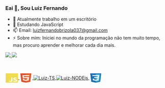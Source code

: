 ### Eai 👋, Sou Luiz Fernando

- 🔭 Atualmente trabalho em um escritório
- 🌱 Estudando JavaScript
- 📫 Email: luizfernandobrizola037@gmail.com
- ⚡ Sobre mim: Iniciei no mundo da programação não tem muito tempo, mas procuro aprender e melhorar cada dia mais.

<div>
<a href="https://github.com/BrizolaLFM">
<img heigth="180em" src="https://github-readme-stats.vercel.app/api?username=BrizolaLFM&show_icons=true&theme=dark&include_all_commits=true&count_private_true"/>
<img heigth="180em" src="https://github-readme-stats.vercel.app/api/top-langs/?username=BrizolaLFM&layout=compact&langs_count=16&theme=dark"/>
</div>

##

<div style="display: inline_block"><br>
  
  <img align="center" alt="Luiz-JS" height="30" width="40" src="https://raw.githubusercontent.com/devicons/devicon/master/icons/javascript/javascript-plain.svg">

  <img align="center" alt="Luiz-HTML" height="30" width="40" src="https://raw.githubusercontent.com/devicons/devicon/master/icons/html5/html5-original.svg">
  
 <img align="center" alt="Luiz-TS" height="30" width="40" src="https://cdn.jsdelivr.net/gh/devicons/devicon/icons/typescript/typescript-plain.svg" />
  
<img align="center" alt="Luiz-NODEjs" height="30" width="40" src="https://cdn.jsdelivr.net/gh/devicons/devicon/icons/nodejs/nodejs-original.svg" />  
  
 <img align="center" alt="Luiz-CSS" height="30" width="40" src="https://raw.githubusercontent.com/devicons/devicon/master/icons/css3/css3-original.svg">
  
  </div>
